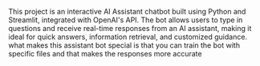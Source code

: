 This project is an interactive AI Assistant chatbot built using Python and Streamlit, integrated with OpenAI's API. The bot allows users to type in questions and receive real-time responses from an AI assistant, making it ideal for quick answers, information retrieval, and customized guidance. what makes this assistant bot special is that you can train the bot with specific files and that makes the responses more accurate
